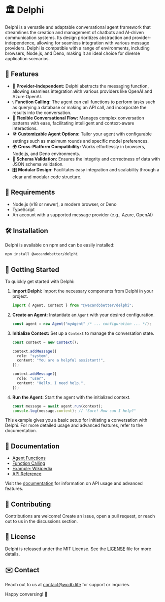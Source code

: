 # 🏛️ Delphi

Delphi is a versatile and adaptable conversational agent framework that
streamlines the creation and management of chatbots and AI-driven communication
systems. Its design prioritizes abstraction and provider-independence, allowing
for seamless integration with various message providers. Delphi is compatible
with a range of environments, including browsers, Node.js, and Deno, making it
an ideal choice for diverse application scenarios.

## 🚀 Features

- 🤖 **Provider-Independent:** Delphi abstracts the messaging function, allowing
  seamless integration with various providers like OpenAI and Azure OpenAI.
- 📞 **Function Calling:** The agent can call functions to perform tasks such as
  querying a database or making an API call, and incorporate the results into
  the conversation.
- 🔄 **Flexible Conversational Flow:** Manages complex conversation patterns
  with ease, facilitating intelligent and context-aware interactions.
- 🛠️ **Customizable Agent Options:** Tailor your agent with configurable settings
  such as maximum rounds and specific model preferences.
- 🌍 **Cross-Platform Compatibility:** Works effortlessly in browsers, Node.js,
  and Deno environments.
- 📝 **Schema Validation:** Ensures the integrity and correctness of data with
  JSON schema validation.
- 🎛️ **Modular Design:** Facilitates easy integration and scalability through a
  clear and modular code structure.

## 📌 Requirements

- Node.js (v18 or newer), a modern browser, or Deno
- TypeScript
- An account with a supported message provider (e.g., Azure, OpenAI)

## 🛠️ Installation

Delphi is available on npm and can be easily installed:

```bash
npm install @wecandobetter/delphi
```

## 🚀 Getting Started

To quickly get started with Delphi:

1. **Import Delphi:** Import the necessary components from Delphi in your
   project.
   ```typescript
   import { Agent, Context } from "@wecandobetter/delphi";
   ```

2. **Create an Agent:** Instantiate an `Agent` with your desired configuration.
   ```typescript
   const agent = new Agent("myAgent" /* ... configuration ... */);
   ```

3. **Initialize Context:** Set up a `Context` to manage the conversation state.
   ```typescript
   const context = new Context();

   context.addMessage({
     role: "system",
     content: "You are a helpful assistant!",
   });

   context.addMessage({
     role: "user",
     content: "Hello, I need help.",
   });
   ```

4. **Run the Agent:** Start the agent with the initialized context.
   ```typescript
   const message = await agent.run(context);
   console.log(message.content); // "Sure! How can I help?"
   ```

This example gives you a basic setup for initiating a conversation with Delphi.
For more detailed usage and advanced features, refer to the documentation.

## 📖 Documentation

- [Agent Functions](./docs/agent_functions.md)
- [Function Calling](./docs/function_calling.md)
- [Example: Wikipedia](./docs/example.md)
- [API Reference](./docs/api/README.md)

Visit the [documentation](./docs) for information on API usage and advanced
features.

## 🤝 Contributing

Contributions are welcome! Create an issue, open a pull request, or reach out to
us in the discussions section.

## 📜 License

Delphi is released under the MIT License. See the [LICENSE](LICENSE) file for
more details.

## ✉️ Contact

Reach out to us at [contact@wcdb.life](mailto:contact@wcdb.life) for support or
inquiries.

Happy conversing! 🎉

